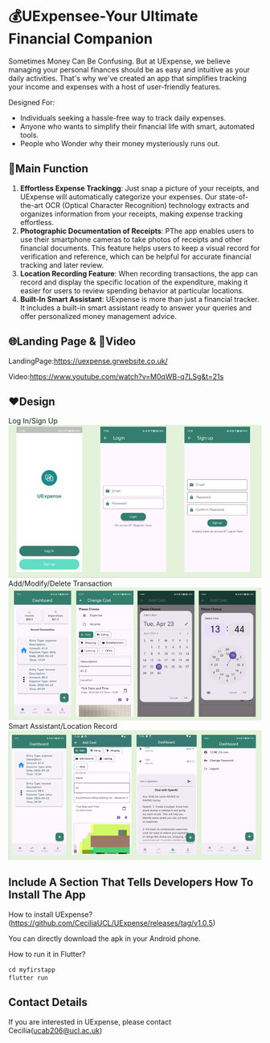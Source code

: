 # 💰UExpensee-Your Ultimate Financial Companion
Sometimes Money Can Be Confusing.
But at UExpense, we believe managing your personal finances should be as easy and intuitive as your daily activities. That's why we've created an app that simplifies tracking your income and expenses with a host of user-friendly features.

Designed For:
- Individuals seeking a hassle-free way to track daily expenses.
- Anyone who wants to simplify their financial life with smart, automated tools.
- People who Wonder why their money mysteriously runs out.

## 🔧Main Function
1. **Effortless Expense Trackingg**: Just snap a picture of your receipts, and UExpense will automatically categorize your expenses. Our state-of-the-art OCR (Optical Character Recognition) technology extracts and organizes information from your receipts, making expense tracking effortless.
2. **Photographic Documentation of Receipts**: PThe app enables users to use their smartphone cameras to take photos of receipts and other financial documents. This feature helps users to keep a visual record for verification and reference, which can be helpful for accurate financial tracking and later review.
3. **Location Recording Feature**: When recording transactions, the app can record and display the specific location of the expenditure, making it easier for users to review spending behavior at particular locations.
4. **Built-In Smart Assistant**:  UExpense is more than just a financial tracker. It includes a built-in smart assistant ready to answer your queries and offer personalized money management advice. 

## 🌐Landing Page & 🎥Video
LandingPage:https://uexpense.grwebsite.co.uk/

Video:https://www.youtube.com/watch?v=M0qWB-q7LSg&t=21s

## ❤️Design
Log In/Sign Up
![image](https://github.com/CeciliaUCL/UExpense/blob/main/5.png)
Add/Modify/Delete Transaction
![image](https://github.com/CeciliaUCL/UExpense/blob/main/6.png)
Smart Assistant/Location Record
![image](https://github.com/CeciliaUCL/UExpense/blob/main/8.png)



## Include A Section That Tells Developers How To Install The App

How to install UExpense?
(https://github.com/CeciliaUCL/UExpense/releases/tag/v1.0.5)

You can directly download the apk in your Android phone.

How to run it in Flutter?
```
cd myfirstapp
flutter run
```

##  Contact Details
If you are interested in UExpense, please contact Cecilia(ucab206@ucl.ac.uk)  
